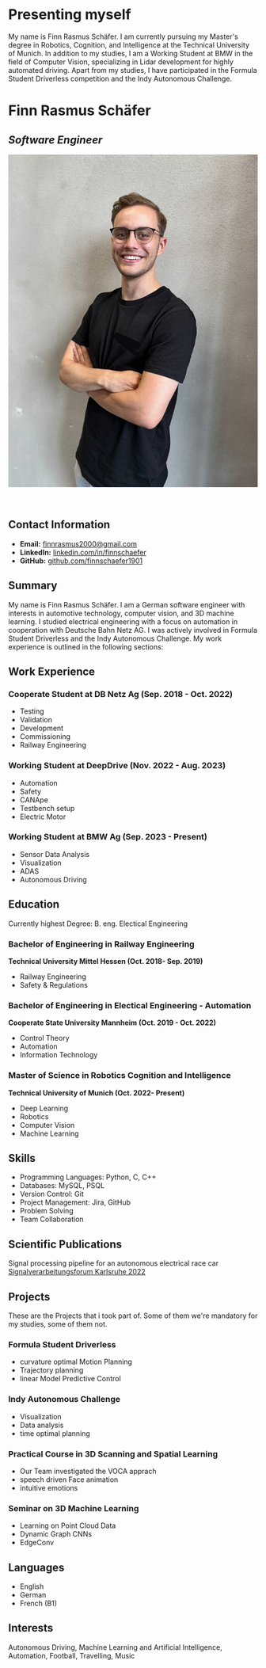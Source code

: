 # **Presenting myself**

My name is Finn Rasmus Schäfer. I am currently pursuing my Master's degree in Robotics, Cognition, and Intelligence at the Technical University of Munich. In addition to my studies, I am a Working Student at BMW in the field of Computer Vision, specializing in Lidar development for highly automated driving. Apart from my studies, I have participated in the Formula Student Driverless competition and the Indy Autonomous Challenge. 

# Finn Rasmus Schäfer
## *Software Engineer*

![Profile Picture](assets/img/Finn.jpg)

<br>

## Contact Information
- **Email:** [finnrasmus2000@gmail.com](mailto:finnrasmus2000@gmail.com)
- **LinkedIn:** [linkedin.com/in/finnschaefer](www.linkedin.com/in/finn-rasmus-schaefer-abaa4820b)
- **GitHub:** [github.com/finnschaefer1901](https://github.com/finnschaefer1901)

## Summary
My name is Finn Rasmus Schäfer. I am a German software engineer with interests in automotive technology, computer vision, and 3D machine learning. I studied electrical engineering with a focus on automation in cooperation with Deutsche Bahn Netz AG. I was actively involved in Formula Student Driverless and the Indy Autonomous Challenge. My work experience is outlined in the following sections:

## Work Experience
### Cooperate Student at DB Netz Ag (Sep. 2018 - Oct. 2022)
- Testing
- Validation
- Development
- Commissioning
- Railway Engineering

### Working Student at DeepDrive (Nov. 2022 - Aug. 2023)
- Automation
- Safety
- CANApe
- Testbench setup
- Electric Motor

### Working Student at BMW Ag (Sep. 2023 - Present)
- Sensor Data Analysis
- Visualization
- ADAS
- Autonomous Driving

## Education
Currently highest Degree: B. eng. Electical Engineering

### Bachelor of Engineering in Railway Engineering
**Technical University Mittel Hessen (Oct. 2018- Sep. 2019)**
- Railway Engineering
- Safety & Regulations

### Bachelor of Engineering in Electical Engineering - Automation
**Cooperate State University Mannheim (Oct. 2019 - Oct. 2022)**
- Control Theory
- Automation
- Information Technology

### Master of Science in Robotics Cognition and Intelligence
**Technical University of Munich (Oct. 2022- Present)**
- Deep Learning
- Robotics
- Computer Vision
- Machine Learning


## Skills
- Programming Languages: Python, C, C++
- Databases: MySQL, PSQL
- Version Control: Git
- Project Management: Jira, GitHub
- Problem Solving
- Team Collaboration

## Scientific Publications
Signal processing pipeline for an autonomous electrical race car [Signalverarbeitungsforum Karlsruhe 2022](https://publikationen.bibliothek.kit.edu/1000150865/149629985)

## Projects
These are the Projects that i took part of. Some of them we're mandatory for my studies, some of them not.
### Formula Student Driverless
- curvature optimal Motion Planning
- Trajectory planning
- linear Model Predictive Control

### Indy Autonomous Challenge
- Visualization
- Data analysis
- time optimal planning

### Practical Course in 3D Scanning and Spatial Learning
- Our Team investigated the VOCA apprach 
- speech driven Face animation
- intuitive emotions

### Seminar on 3D Machine Learning
- Learning on Point Cloud Data
- Dynamic Graph CNNs
- EdgeConv

## Languages
- English
- German
- French (B1)

## Interests
Autonomous Driving, Machine Learning and Artificial Intelligence, Automation, Football, Travelling, Music

